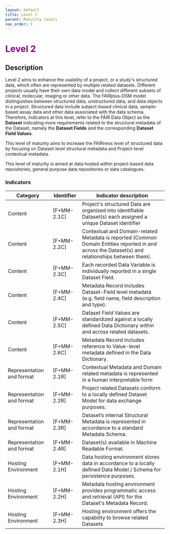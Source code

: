 ```yaml
---
layout: default
title: Level 2
parent: Maturity levels
nav_order: 3
---
```


# <span style="color:purple;font-weight:bold">Level 2</span>

## Description

Level 2 aims to enhance the usability of a project, or a study's structured data, which often are represented by multiple related datasets. Different projects usually have their own data model and collect different subsets of clinical, molecular, imaging or other data. The FAIRplus-DSM model distinguishes between structured data, unstructured data, and data objects in a project. Structured data include subject-based clinical data, sample-based assay data and other data associated with the data schema. Therefore, indicators at this level, refer to the FAIR Data Object as the **Dataset** indicating more requirements related to the structural metadata of the Dataset, namely the **Dataset Fields** and the corresponding **Dataset Field Values**. 

This level of maturity aims to increase the FAIRness level of structured data by focusing on Dataset-level structural metadata and Project-level contextual metadata. 

This level of maturity is aimed at data hosted within project-based data repositories, general purpose data repositories or data catalogues.
   

### Indicators

| Category | Identifier | Indicator description |
| -------- | ---------- | --------------------- |
| Content | [F+MM-2.1C] | Project's structured Data are organized into identifiable Dataset(s) each assigned a unique Dataset identifier |
| Content | [F+MM-2.2C] | Contextual and Domain-related Metadata is reported (Common Domain Entities reported in and across the Dataset(s) and relationships between them). |
| Content | [F+MM-2.3C] | Each recorded Data Variable is individually reported in a single Dataset Field. |
| Content | [F+MM-2.4C] | Metadata Record includes Dataset-Field level metadata (e.g. field name, field description and type). |
| Content | [F+MM-2.5C] | Dataset Field Values are standardized against a locally defined Data Dictionary within and across related datasets. |
| Content | [F+MM-2.6C] | Metadata Record includes reference to Value-level metadata defined in the Data Dictionary.  |
| Representation and format |  [F+MM-2.1R] | Contextual Metadata and Domain related metadata is represented in a human interpretable form |
| Representation and format |  [F+MM-2.2R] | Project related Datasets conform to a locally defined Dataset Model for data exchange purposes. |
| Representation and format |  [F+MM-2.3R] | Dataset’s internal Structural Metadata is represented in accordance to a standard Metadata Schema. |
| Representation and format |  [F+MM-2.4R] | Dataset(s) available in Machine Readable Format. |
| Hosting Environment | [F+MM-2.1H] | Data hosting environment stores data in accordance to a locally defined Data Model / Schema  for persistence purposes. |
| Hosting Environment | [F+MM-2.2H] | Metadata hosting environment provides programmatic access and retrieval (API) for the Dataset's Metadata Record. |
| Hosting Environment | [F+MM-2.3H] | Hosting environment offers the capability to browse related Datasets |
